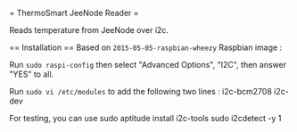 = ThermoSmart JeeNode Reader =

Reads temperature from JeeNode over i2c.

== Installation ==
Based on `2015-05-05-raspbian-wheezy` Raspbian image :

Run `sudo raspi-config` then select "Advanced Options", "I2C", then answer "YES" to all.

Run `sudo vi /etc/modules` to add the following two lines :
    i2c-bcm2708 
    i2c-dev

For testing, you can use
    sudo aptitude install i2c-tools
    sudo i2cdetect -y 1

